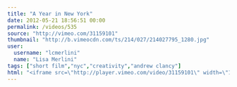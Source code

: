 ```yaml
---
title: "A Year in New York"
date: 2012-05-21 18:56:51 00:00
permalink: /videos/535
source: "http://vimeo.com/31159101"
thumbnail: "http://b.vimeocdn.com/ts/214/027/214027795_1280.jpg"
user:
  username: "lcmerlini"
  name: "Lisa Merlini"
tags: ["short film","nyc","creativity","andrew clancy"]
html: "<iframe src=\"http://player.vimeo.com/video/31159101\" width=\"1280\" height=\"720\" frameborder=\"0\" webkitallowfullscreen mozallowfullscreen allowfullscreen></iframe>"
---
```


